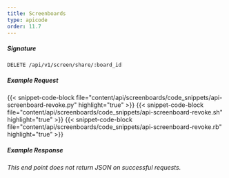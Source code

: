 ```yaml
---
title: Screenboards
type: apicode
order: 11.7
---
```


##### Signature
`DELETE /api/v1/screen/share/:board_id`
##### Example Request
{{< snippet-code-block file="content/api/screenboards/code_snippets/api-screenboard-revoke.py" highlight="true" >}}
{{< snippet-code-block file="content/api/screenboards/code_snippets/api-screenboard-revoke.sh" highlight="true" >}}
{{< snippet-code-block file="content/api/screenboards/code_snippets/api-screenboard-revoke.rb" highlight="true" >}}
##### Example Response
*This end point does not return JSON on successful requests.*